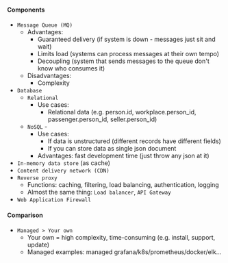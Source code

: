 #### Components
* `Message Queue (MQ)`
    * Advantages: 
        * Guaranteed delivery (if system is down - messages just sit and wait) 
        * Limits load (systems can process messages at their own tempo)
        * Decoupling (system that sends messages to the queue don't know who consumes it)
    * Disadvantages:
        * Complexity
* `Database`
    * `Relational`
        * Use cases:
            * Relational data (e.g. person.id, workplace.person_id, passenger.person_id, seller.person_id)
    * `NoSQL` - 
        * Use cases:
            * If data is unstructured (different records have different fields)
            * If you can store data as single json document
        * Advantages: fast development time (just throw any json at it)
* `In-memory data store` (as cache)
* `Content delivery network (CDN)`
* `Reverse proxy`
    * Functions: caching, filtering, load balancing, authentication, logging
    * Almost the same thing: `Load balancer`, `API Gateway`
* `Web Application Firewall`

#### Comparison
* `Managed > Your own`
    * Your own = high complexity, time-consuming (e.g. install, support, update)
    * Managed examples: managed grafana/k8s/prometheus/docker/elk...

